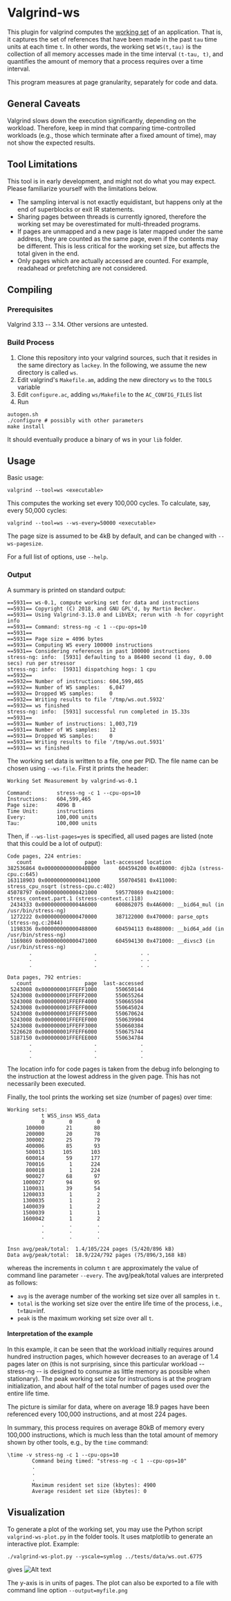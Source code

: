 # Valgrind-ws
This plugin for valgrind computes the [working set](https://en.wikipedia.org/wiki/Working_set) of an application.
That is, it captures the set of references that have been made in the past `tau` time units at each time `t`.
In other words, the working set `WS(t,tau)` is the collection of all memory accesses made in the time interval `(t-tau, t)`,
and quantifies the amount of memory that a process requires over a time interval.

This program measures at page granularity, separately for code and data.

## General Caveats
Valgrind slows down the execution significantly, depending on the workload.
Therefore, keep in mind that comparing time-controlled workloads (e.g., those which terminate after a fixed amount of time),
may not show the expected results.

## Tool Limitations
This tool is in early development, and might not do what you may expect. Please familiarize yourself with the limitations below.

 * The sampling interval is not exactly equidistant, but happens only at the end of superblocks or exit IR statements.
 * Sharing pages between threads is currently ignored, therefore the working set may be overestimated for multi-threaded programs.
 * If pages are unmapped and a new page is later mapped under the same address, they are counted as the same page, even if the contents may be different. This is less critical for the working set size, but affects the total given in the end.
 * Only pages which are actually accessed are counted. For example, readahead or prefetching are not considered.

## Compiling
### Prerequisites
Valgrind 3.13 -- 3.14. Other versions are untested.

### Build Process
 1. Clone this repository into your valgrind sources, such that it resides in the same directory as `lackey`. In the following, we assume the new directory is called `ws`.
 2. Edit valgrind's `Makefile.am`, adding the new directory `ws` to the `TOOLS` variable
 3. Edit `configure.ac`, adding `ws/Makefile` to the `AC_CONFIG_FILES` list
 4. Run
```
autogen.sh
./configure # possibly with other parameters
make install
```
It should eventually produce a binary of ws in your `lib` folder.

## Usage
Basic usage:
```
valgrind --tool=ws <executable>
```
This computes the working set every 100,000 cycles. To calculate, say, every 50,000 cycles:
```
valgrind --tool=ws --ws-every=50000 <executable>
```

The page size is assumed to be 4kB by default, and can be changed with `--ws-pagesize`.

For a full list of options, use `--help`.

### Output
A summary is printed on standard output:
```
==5931== ws-0.1, compute working set for data and instructions
==5931== Copyright (C) 2018, and GNU GPL'd, by Martin Becker.
==5931== Using Valgrind-3.13.0 and LibVEX; rerun with -h for copyright info
==5931== Command: stress-ng -c 1 --cpu-ops=10
==5931==
==5931== Page size = 4096 bytes
==5931== Computing WS every 100000 instructions
==5931== Considering references in past 100000 instructions
stress-ng: info:  [5931] defaulting to a 86400 second (1 day, 0.00 secs) run per stressor
stress-ng: info:  [5931] dispatching hogs: 1 cpu
==5932==
==5932== Number of instructions: 604,599,465
==5932== Number of WS samples:   6,047
==5932== Dropped WS samples:     0
==5932== Writing results to file '/tmp/ws.out.5932'
==5932== ws finished
stress-ng: info:  [5931] successful run completed in 15.33s
==5931==
==5931== Number of instructions: 1,003,719
==5931== Number of WS samples:   12
==5931== Dropped WS samples:     0
==5931== Writing results to file '/tmp/ws.out.5931'
==5931== ws finished
```

The working set data is written to a file, one per PID. The file name can be chosen using `--ws-file`.
First it prints the header:
```
Working Set Measurement by valgrind-ws-0.1

Command:        stress-ng -c 1 --cpu-ops=10
Instructions:   604,599,465
Page size:      4096 B
Time Unit:      instructions
Every:          100,000 units
Tau:            100,000 units
```

Then, if `--ws-list-pages=yes` is specified, all used pages are listed (note that this could be a lot of output):
```
Code pages, 224 entries:
   count                 page  last-accessed location
382536864 0x00000000000040B000      604594200 0x40B000: djb2a (stress-cpu.c:645)
163118903 0x000000000000411000      550704581 0x411000: stress_cpu_nsqrt (stress-cpu.c:402)
45078797 0x000000000000421000      595770869 0x421000: stress_context.part.1 (stress-context.c:118)
 2434333 0x0000000000004A6000      600862075 0x4A6000: __bid64_mul (in /usr/bin/stress-ng)
 1272222 0x000000000000470000      387122000 0x470000: parse_opts (stress-ng.c:2044)
 1198336 0x000000000000488000      604594113 0x488000: __bid64_add (in /usr/bin/stress-ng)
 1169869 0x000000000000471000      604594130 0x471000: __divsc3 (in /usr/bin/stress-ng)
       .                    .              . .
       .                    .              . .
       .                    .              . .

Data pages, 792 entries:
   count                 page  last-accessed
 5243008 0x000000001FFEFF1000      550650144
 5243008 0x000000001FFEFF2000      550655264
 5243008 0x000000001FFEFF4000      550665504
 5243008 0x000000001FFEFF0000      550645024
 5243008 0x000000001FFEFF5000      550670624
 5243008 0x000000001FFEFEF000      550639904
 5243008 0x000000001FFEFF3000      550660384
 5226628 0x000000001FFEFF6000      550675744
 5187150 0x000000001FFEFEE000      550634784
       .                    .              .
       .                    .              .
       .                    .              .
```
The location info for code pages is taken from the debug info belonging to
the instruction at the lowest address in the given page. This has not necessarily been executed.

Finally, the tool prints the working set size (number of pages) over time:
```
Working sets:
           t WSS_insn WSS_data
           0        0        0
      100000       21       80
      200000       20       78
      300002       25       79
      400006       85       93
      500013      105      103
      600014       59      177
      700016        1      224
      800018        1      224
      900027       68       97
     1000027       94       95
     1100031       39       54
     1200033        1        2
     1300035        1        2
     1400039        1        2
     1500039        1        1
     1600042        1        2
           .        .        .
           .        .        .
           .        .        .

Insn avg/peak/total:  1.4/105/224 pages (5/420/896 kB)
Data avg/peak/total:  18.9/224/792 pages (75/896/3,168 kB)
```
whereas the increments in column `t` are approximately the value of command line parameter `--every`.
The avg/peak/total values are interpreted as follows:
 * `avg` is the average number of the working set size over all samples in `t`.
 * `total` is the working set size over the entire life time of the process, i.e., t=tau=inf.
 * `peak` is the maximum working set size over all `t`.

#### Interpretation of the example
In this example, it can be seen that the workload initially requires around hundred instruction pages,
which however decreases to an average of 1.4 pages later on (this is not surprising, since this particular
workload -- stress-ng -- is designed to consume as little memory as possible when stationary).
The peak working set size for instructions is at the program initialization, and about half of the
total number of pages used over the entire life time.

The picture is similar for data, where on average 18.9 pages have been referenced every 100,000
instructions, and at most 224 pages.

In summary, this process requires on average 80kB of memory every 100,000 instructions, which is
much less than the total amount of memory shown by other tools, e.g., by the `time` command:

```
\time -v stress-ng -c 1 --cpu-ops=10
        Command being timed: "stress-ng -c 1 --cpu-ops=10"
        .
        .
        .
        Maximum resident set size (kbytes): 4900
        Average resident set size (kbytes): 0
```

## Visualization
To generate a plot of the working set, you may use the Python script `valgrind-ws-plot.py` in the
folder tools. It uses matplotlib to generate an interactive plot. Example:
```
./valgrind-ws-plot.py --yscale=symlog ../tests/data/ws.out.6775
```
gives
![Alt text](/tests/data/ws.out.6775.png?raw=true "Plot")

The y-axis is in units of pages. The plot can also be exported to a file with
command line option `--output=myfile.png`

